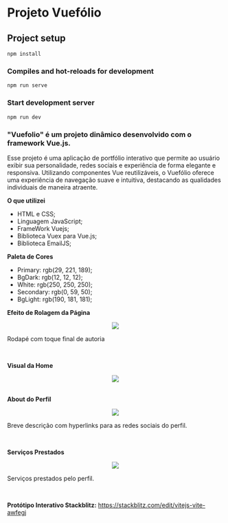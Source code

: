 # Projeto Vuefólio

## Project setup
```
npm install
```

### Compiles and hot-reloads for development
```
npm run serve
```

### Start development server
```
npm run dev
```

### "Vuefolio" é um projeto dinâmico desenvolvido com o framework Vue.js. 
 
 
Esse projeto é uma aplicação de portfólio interativo que permite ao usuário exibir sua personalidade, redes sociais e experiência de forma elegante e responsiva. Utilizando componentes Vue reutilizáveis, o Vuefólio oferece uma experiência de navegação suave e intuitiva, destacando as qualidades individuais de maneira atraente.
 
**O que utilizei**
* HTML e CSS;
* Linguagem JavaScript;
* FrameWork Vuejs;
* Biblioteca Vuex para Vue.js;
* Biblioteca EmailJS;

**Paleta de Cores**
* Primary: rgb(29, 221, 189);
* BgDark: rgb(12, 12, 12);
* White: rgb(250, 250, 250);
* Secondary: rgb(0, 59, 50);
* BgLight: rgb(190, 181, 181);

**Efeito de Rolagem da Página**
<div align="center">
<img src="https://github.com/Arturstriker3/Vuefolio/assets/59231364/2320bef3-2d03-49ec-93d6-aeb483631c76" width="auto" height="auto" />
</div>
<p>Rodapé com toque final de autoria</p>
<br/>

**Visual da Home**
<div align="center">
<img src="https://github.com/Arturstriker3/Vuefolio/assets/59231364/92ce5cf5-9116-4382-b097-d1438afcdfa3" width="auto" height="auto"/>
</div>
<br/>

**About do Perfil**
<div align="center">
<img src="https://github.com/Arturstriker3/Vuefolio/assets/59231364/19e84316-f95b-468b-a6d9-f76109ed3065" width="auto" height="auto" />
</div>
<p>Breve descrição com hyperlinks para as redes sociais do perfil.</p>
<br/>

**Serviços Prestados**
<div align="center">
<img src="https://github.com/Arturstriker3/Vuefolio/assets/59231364/62b18d2a-e5f2-4a5f-8e78-faeeba2f77fd" width="auto" height="auto" />
</div>
<p>Serviços prestados pelo perfil.</p>
<br/>

**Protótipo Interativo Stackblitz:** https://stackblitz.com/edit/vitejs-vite-awfegj
<br/>

